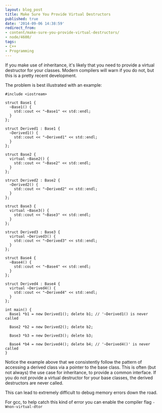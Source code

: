 ```yaml
---
layout: blog_post
title: Make Sure You Provide Virtual Destructors
published: true
date: '2014-09-06 14:38:59'
redirect_from:
- content/make-sure-you-provide-virtual-destructors/
- node/4600/
tags:
- C++
- Programming
---
```


If you make use of inheritance, it's likely that you need to provide a virtual destructor for your classes. Modern compilers will warn if you do not, but this is a pretty recent development.

The problem is best illustrated with an example:

    #include <iostream>

    struct Base1 { 
      ~Base1() { 
        std::cout << "~Base1" << std::endl; 
      } 
    };

    struct Derived1 : Base1 { 
      ~Derived1() { 
        std::cout << "~Derived1" << std::endl;
      } 
    };

    struct Base2 { 
      virtual ~Base2() { 
        std::cout << "~Base2" << std::endl;
      } 
    };

    struct Derived2 : Base2 { 
      ~Derived2() { 
        std::cout << "~Derived2" << std::endl;
      } 
    };

    struct Base3 { 
      virtual ~Base3() { 
        std::cout << "~Base3" << std::endl;
      } 
    };

    struct Derived3 : Base3 { 
      virtual ~Derived3() { 
        std::cout << "~Derived3" << std::endl; 
      } 
    };

    struct Base4 { 
      ~Base4() { 
        std::cout << "~Base4" << std::endl; 
      } 
    };

    struct Derived4 : Base4 { 
      virtual ~Derived4() { 
        std::cout << "~Derived4" << std::endl;
      } 
    };

    int main() { 
      Base1 *b1 = new Derived1(); delete b1; // '~Derived1() is never called

      Base2 *b2 = new Derived2(); delete b2;

      Base3 *b3 = new Derived3(); delete b3;

      Base4 *b4 = new Derived4(); delete b4; // '~Derived4()' is never called 
    }

Notice the example above that we consistently follow the pattern of accessing a derived class via a pointer to the base class. This is often (but not always) the use case for inheritance, to provide a common interface. If you do not provide a virtual destructor for your base classes, the derived destructors are never called.

This can lead to extremely difficult to debug memory errors down the road.

For gcc, to help catch this kind of error you can enable the compiler flag `-Wnon-virtual-dtor`
